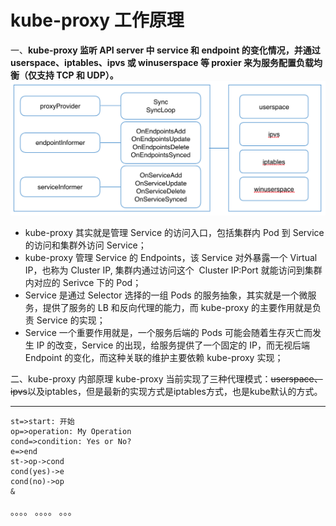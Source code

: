 # kube-proxy 工作原理

一、**kube-proxy 监听 API server 中 service 和 endpoint 的变化情况，并通过 userspace、iptables、ipvs 或 winuserspace 等 proxier 来为服务配置负载均衡（仅支持 TCP 和 UDP）。![kubeproxy.png](images/kube-proxy.png)**

- kube-proxy 其实就是管理 Service 的访问入口，包括集群内 Pod 到 Service 的访问和集群外访问 Service；
- kube-proxy 管理 Service 的 Endpoints，该 Service 对外暴露一个 Virtual IP，也称为 Cluster IP, 集群内通过访问这个  Cluster IP:Port 就能访问到集群内对应的 Serivce 下的 Pod；
- Service 是通过 Selector 选择的一组 Pods 的服务抽象，其实就是一个微服务，提供了服务的 LB 和反向代理的能力，而 kube-proxy 的主要作用就是负责 Service 的实现；
- Service 一个重要作用就是，一个服务后端的 Pods 可能会随着生存灭亡而发生 IP 的改变，Service 的出现，给服务提供了一个固定的 IP，而无视后端 Endpoint 的变化，而这种关联的维护主要依赖 kube-proxy 实现；

二、kube-proxy 内部原理
kube-proxy 当前实现了三种代理模式：~~userspace、ipvs~~以及iptables，但是最新的实现方式是iptables方式，也是kube默认的方式。
***
```flow
st=>start: 开始
op=>operation: My Operation
cond=>condition: Yes or No?
e=>end
st->op->cond
cond(yes)->e
cond(no)->op
&
```
。。。。
。。。。
。。。



